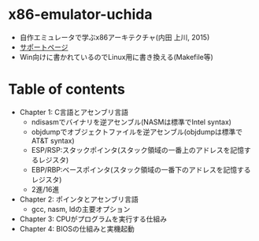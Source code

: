# x86-emulator-uchida
- 自作エミュレータで学ぶx86アーキテクチャ(内田 上川, 2015)
- [サポートページ](https://book.mynavi.jp/support/bookmook/x86/)
- Win向けに書かれているのでLinux用に書き換える(Makefile等)

# Table of contents
- Chapter 1: C言語とアセンブリ言語
    - ndisasmでバイナリを逆アセンブル(NASMは標準でIntel syntax)
    - objdumpでオブジェクトファイルを逆アセンブル(objdumpは標準でAT&T syntax)
    - ESP/RSP:スタックポインタ(スタック領域の一番上のアドレスを記憶するレジスタ)
    - EBP/RBP:ベースポインタ(スタック領域の一番下のアドレスを記憶するレジスタ)
    - 2進/16進
- Chapter 2: ポインタとアセンブリ言語
    - gcc, nasm, ldの主要オプション
- Chapter 3: CPUがプログラムを実行する仕組み
- Chapter 4: BIOSの仕組みと実機起動